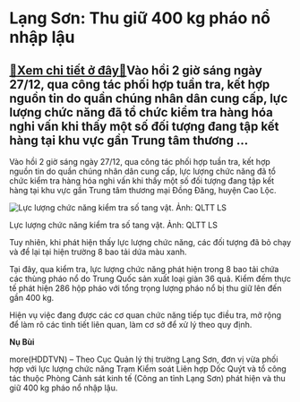 Lạng Sơn: Thu giữ 400 kg pháo nổ nhập lậu
=========================================

[:gift:Xem chi tiết ở đây:gift:](https://hddtvn.com/lang-son-thu-giu-400-kg-phao-no-nhap-lau/)Vào hồi 2 giờ sáng ngày 27/12, qua công tác phối hợp tuần tra, kết hợp nguồn tin do quần chúng nhân dân cung cấp, lực lượng chức năng đã tổ chức kiểm tra hàng hóa nghi vấn khi thấy một số đối tượng đang tập kết hàng tại khu vực gần Trung tâm thương …
----------------------------------------------------------------------------------------------------------------------------------------------------------------------------------------------------------------------------------------------------------


Vào hồi 2 giờ sáng ngày 27/12, qua công tác phối hợp tuần tra, kết hợp nguồn tin do quần chúng nhân dân cung cấp, lực lượng chức năng đã tổ chức kiểm tra hàng hóa nghi vấn khi thấy một số đối tượng đang tập kết hàng tại khu vực gần Trung tâm thương mại Đồng Đăng, huyện Cao Lộc.





![Lực lượng chức năng kiểm tra số tang vật. Ảnh: QLTT LS](https://hddtvn.com/wp-content/uploads/2021/01/5839_287AED7C-FCE4-48B5-AA65-E28B82CF7B00.jpg "Lực lượng chức năng kiểm tra số tang vật. Ảnh: QLTT LS")


Lực lượng chức năng kiểm tra số tang vật. Ảnh: QLTT LS



Tuy nhiên, khi phát hiện thấy lực lượng chức năng, các đối tượng đã bỏ chạy và để lại tại hiện trường 8 bao tải dứa màu xanh.


Tại đây, qua kiểm tra, lực lượng chức năng phát hiện trong 8 bao tải chứa các thùng pháo nổ do Trung Quốc sản xuất loại giàn 36 quả. Kiểm đếm thực tế phát hiện 286 hộp pháo với tổng trọng lượng pháo nổ bị thu giữ lên đến gần 400 kg.


Hiện vụ việc đang được các cơ quan chức năng tiếp tục điều tra, mở rộng để làm rõ các tình tiết liên quan, làm cơ sở để xử lý theo quy định.




**Nụ Bùi**



more(HDDTVN) – Theo Cục Quản lý thị trường Lạng Sơn, đơn vị vừa phối hợp với lực lượng chức năng Trạm Kiểm soát Liên hợp Dốc Quýt và tổ công tác thuộc Phòng Cảnh sát kinh tế (Công an tỉnh Lạng Sơn) phát hiện và thu giữ 400 kg pháo nổ nhập lậu.


